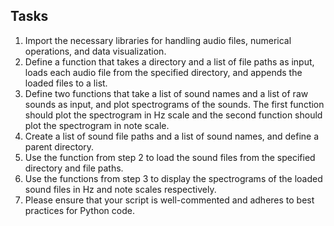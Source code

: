 ## Tasks

1. Import the necessary libraries for handling audio files, numerical operations, and data visualization.
1. Define a function that takes a directory and a list of file paths as input, loads each audio file from the specified directory, and appends the loaded files to a list.
1. Define two functions that take a list of sound names and a list of raw sounds as input, and plot spectrograms of the sounds. The first function should plot the spectrogram in Hz scale and the second function should plot the spectrogram in note scale.
1. Create a list of sound file paths and a list of sound names, and define a parent directory.
1. Use the function from step 2 to load the sound files from the specified directory and file paths.
1. Use the functions from step 3 to display the spectrograms of the loaded sound files in Hz and note scales respectively.
1. Please ensure that your script is well-commented and adheres to best practices for Python code.
